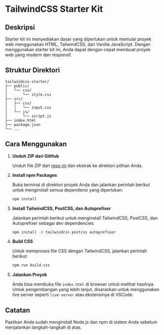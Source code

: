 # TailwindCSS Starter Kit

## Deskripsi

Starter kit ini menyediakan dasar yang diperlukan untuk memulai proyek web menggunakan HTML, TailwindCSS, dan Vanilla JavaScript. Dengan menggunakan starter kit ini, Anda dapat dengan cepat membuat proyek web yang modern dan responsif.

## Struktur Direktori

```
tailwindcss-starter/
├── public/
│   └── css/
│       └── style.css
├── src/
│   ├── css/
│   │   └── input.css
│   └── js/
│       └── script.js
├── index.html
├── package.json
└── ...
```

## Cara Menggunakan

1. **Unduh ZIP dari GitHub**

    Unduh file ZIP dari [repo ini](https://github.com/salmanabdurrahman/tailwindcss-starter/archive/refs/heads/main.zip) dan ekstrak ke direktori pilihan Anda.

2. **Install npm Packages**

    Buka terminal di direktori proyek Anda dan jalankan perintah berikut untuk menginstall semua dependensi yang diperlukan:

    ```bash
    npm install
    ```

3. **Install TailwindCSS, PostCSS, dan Autoprefixer**

    Jalankan perintah berikut untuk menginstall TailwindCSS, PostCSS, dan Autoprefixer sebagai dev dependencies:

    ```bash
    npm install -D tailwindcss postcss autoprefixer
    ```

4. **Build CSS**

    Untuk memproses file CSS dengan TailwindCSS, jalankan perintah berikut:

    ```bash
    npm run build-css
    ```

5. **Jalankan Proyek**

    Anda bisa membuka file `index.html` di browser untuk melihat hasilnya. Untuk pengembangan yang lebih lanjut, disarankan untuk menggunakan live server seperti `live-server` atau ekstensinya di VSCode.

## Catatan

Pastikan Anda sudah menginstall Node.js dan npm di sistem Anda sebelum menjalankan langkah-langkah di atas.
